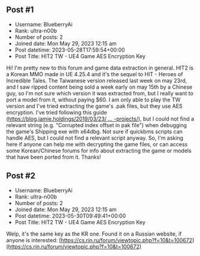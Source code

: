 ## Post #1
- Username: BlueberryAi
- Rank: ultra-n00b
- Number of posts: 2
- Joined date: Mon May 29, 2023 12:15 am
- Post datetime: 2023-05-28T17:59:54+00:00
- Post Title: HIT2 TW - UE4 Game AES Encryption Key

Hi! I'm pretty new to this forum and game data extraction in general. HIT2 is a Korean MMO made in UE 4.25.4 and it's the sequel to HIT - Heroes of Incredible Tales. The Taiwanese version released last week on may 23rd, and I saw ripped content being sold a week early on may 15th by a Chinese guy, so I'm not sure which version it was extracted from, but I really want to port a model from it, without paying $60.
I am only able to play the TW version and I've tried extracting the game's .pak files, but they use AES encryption. I've tried following this guide ([https://blog.jamie.holdings/2019/03/23/ ... -projects/](https://blog.jamie.holdings/2019/03/23/reverse-engineering-aes-keys-from-unreal-engine-4-projects/)), but I could not find a relevant string (e.g. "Corrupted index offset in pak file") when debugging the game's Shipping exe with x64dbg. Not sure if quickbms scripts can handle AES, but I could not find a relevant script anyway.
So, I'm asking here if anyone can help me with decrypting the game files, or can access some Korean/Chinese forums for info about extracting the game or models that have been ported from it. Thanks!
## Post #2
- Username: BlueberryAi
- Rank: ultra-n00b
- Number of posts: 2
- Joined date: Mon May 29, 2023 12:15 am
- Post datetime: 2023-05-30T09:49:41+00:00
- Post Title: HIT2 TW - UE4 Game AES Encryption Key

Welp, it's the same key as the KR one. Found it on a Russian website, if anyone is interested: [https://cs.rin.ru/forum/viewtopic.php?f=10&t=100672](https://cs.rin.ru/forum/viewtopic.php?f=10&t=100672)

